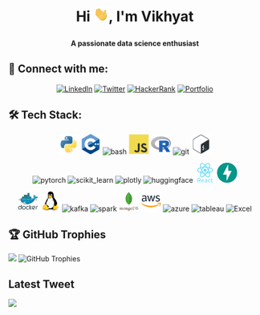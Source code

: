 # <p align="center"> Hi <img src="https://raw.githubusercontent.com/ABSphreak/ABSphreak/master/gifs/Hi.gif" width="30px" alighn="center">,  I'm Vikhyat</p>

#### <p align="center">A passionate data science enthusiast</p>



## 🔗 Connect with me:
<p align="center">
<a href="https://www.linkedin.com/in/vikhyat-venkata" target="blank"><img align="center" src="https://raw.githubusercontent.com/rahuldkjain/github-profile-readme-generator/master/src/images/icons/Social/linked-in-alt.svg" alt="LinkedIn" height="30" width="40" /></a>
<a href="https://twitter.com/venkatachoppa18" target="blank"><img align="center" src="https://raw.githubusercontent.com/rahuldkjain/github-profile-readme-generator/master/src/images/icons/Social/twitter.svg" alt="Twitter" height="30" width="40" /></a>
<a href="https://www.hackerrank.com/profile/vikhyat123" target="blank"><img align="center" src="https://raw.githubusercontent.com/rahuldkjain/github-profile-readme-generator/master/src/images/icons/Social/hackerrank.svg" alt="HackerRank" height="30" width="40" /></a>
<a href="[Your Portfolio URL]" target="blank"><img align="center" src="https://raw.githubusercontent.com/rahuldkjain/github-profile-readme-generator/master/src/images/icons/Social/dribbble.svg" alt="Portfolio" height="30" width="40" /></a>
</p>

## 🛠️ Tech Stack:
<p align="center">
<img src="https://raw.githubusercontent.com/devicons/devicon/master/icons/python/python-original.svg" alt="python" width="40" height="40"/>
<img src="https://raw.githubusercontent.com/devicons/devicon/master/icons/cplusplus/cplusplus-original.svg" alt="cplusplus" width="40" height="40"/>
    <img src="https://github.com/VikhyatChoppa18/VikhyatChoppa18/blob/8c8f445f1168ffee057b43d396a5f4b5962b8621/database.svg" alt="bash" width="40" height="40"/>

<img src="https://raw.githubusercontent.com/devicons/devicon/master/icons/javascript/javascript-original.svg" alt="javascript" width="40" height="40"/>
<img src="https://raw.githubusercontent.com/devicons/devicon/master/icons/r/r-original.svg" alt="r" width="40" height="40"/>
<img src="https://www.vectorlogo.zone/logos/git-scm/git-scm-icon.svg" alt="git" width="40" height="40"/>
<img src="https://raw.githubusercontent.com/devicons/devicon/master/icons/bash/bash-original.svg" alt="bash" width="40" height="40"/>

</p>
<p align="center">
<img src="https://www.vectorlogo.zone/logos/pytorch/pytorch-icon.svg" alt="pytorch" width="40" height="40"/>
<img src="https://upload.wikimedia.org/wikipedia/commons/0/05/Scikit_learn_logo_small.svg" alt="scikit_learn" width="40" height="40"/>
   <img src="https://upload.wikimedia.org/wikipedia/commons/8/8a/Plotly-logo.png" alt="plotly" width="90" height="40"/>
<img src="https://huggingface.co/front/assets/huggingface_logo-noborder.svg" alt="huggingface" width="40" height="40"/>
<img src="https://raw.githubusercontent.com/devicons/devicon/master/icons/react/react-original-wordmark.svg" alt="react" width="40" height="40"/>
<img src="https://raw.githubusercontent.com/devicons/devicon/master/icons/fastapi/fastapi-original.svg" alt="fastapi" width="40" height="40"/>
</p>
<p align="center">
<img src="https://raw.githubusercontent.com/devicons/devicon/master/icons/docker/docker-original-wordmark.svg" alt="docker" width="40" height="40"/>
<img src="https://raw.githubusercontent.com/devicons/devicon/master/icons/linux/linux-original.svg" alt="linux" width="40" height="40"/>
<img src="https://www.vectorlogo.zone/logos/apache_kafka/apache_kafka-icon.svg" alt="kafka" width="40" height="40"/>
<img src="https://www.vectorlogo.zone/logos/apache_spark/apache_spark-icon.svg" alt="spark" width="40" height="40"/>
<img src="https://raw.githubusercontent.com/devicons/devicon/master/icons/mongodb/mongodb-original-wordmark.svg" alt="mongodb" width="40" height="40"/>
<img src="https://raw.githubusercontent.com/devicons/devicon/master/icons/amazonwebservices/amazonwebservices-original-wordmark.svg" alt="aws" width="40" height="40"/>
<img src="https://www.vectorlogo.zone/logos/microsoft_azure/microsoft_azure-icon.svg" alt="azure" width="40" height="40"/>
<img src="https://raw.githubusercontent.com/simple-icons/simple-icons/master/icons/tableau.svg" alt="tableau" width="40" height="40"/>
  <img src="https://github.com/VikhyatChoppa18/VikhyatChoppa18/blob/cc5518bdc9b573c49e502713ca6c09540166faa8/icons8-sheets.svg" alt="Excel" width="40" height="40"/>
</p>

## 🏆 GitHub Trophies
![](https://github-profile-trophy.vercel.app/?username=vchoppa18&theme=radical&no-frame=false&no-bg=true&margin-w=4)
<img src="https://github-profile-trophy.vercel.app/?username=vikhyatchoppa18&theme=radical&no-frame=false&no-bg=true&margin-w=4&column=5&row=1&no-bg=true&title=Commits%2CFollowers%2CStars%2CRepositories%2CExperience" alt="GitHub Trophies" />
##  Latest Tweet
[![](https://gtce.itsvg.in/api?username=vikhyatchoppa18)](https://github.com/VishwaGauravIn/github-twitter-card-embed)

